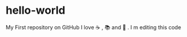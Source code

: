 # hello-world
My First repository on GitHub
I love :coffee: , :books: and :dancer: .
I m editing this code

